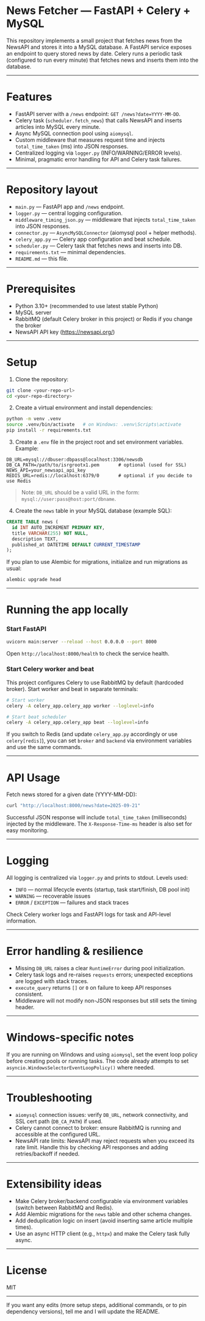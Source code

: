 # News Fetcher — FastAPI + Celery + MySQL

This repository implements a small project that fetches news from the NewsAPI and stores it into a MySQL database. A FastAPI service exposes an endpoint to query stored news by date. Celery runs a periodic task (configured to run every minute) that fetches news and inserts them into the database.

---

# Features

- FastAPI server with a `/news` endpoint: `GET /news?date=YYYY-MM-DD`.
- Celery task (`scheduler.fetch_news`) that calls NewsAPI and inserts articles into MySQL every minute.
- Async MySQL connection pool using `aiomysql`.
- Custom middleware that measures request time and injects `total_time_taken` (ms) into JSON responses.
- Centralized logging via `logger.py` (INFO/WARNING/ERROR levels).
- Minimal, pragmatic error handling for API and Celery task failures.

---

# Repository layout

- `main.py` — FastAPI app and `/news` endpoint.
- `logger.py` — central logging configuration.
- `middleware_timing_json.py` — middleware that injects `total_time_taken` into JSON responses.
- `connector.py` — `AsyncMySQLConnector` (aiomysql pool + helper methods).
- `celery_app.py` — Celery app configuration and beat schedule.
- `scheduler.py` — Celery task that fetches news and inserts into DB.
- `requirements.txt` — minimal dependencies.
- `README.md` — this file.

---

# Prerequisites

- Python 3.10+ (recommended to use latest stable Python)
- MySQL server
- RabbitMQ (default Celery broker in this project) or Redis if you change the broker
- NewsAPI API key (https://newsapi.org/)

---

# Setup

1. Clone the repository:

```bash
git clone <your-repo-url>
cd <your-repo-directory>
```

2. Create a virtual environment and install dependencies:

```bash
python -m venv .venv
source .venv/bin/activate   # on Windows: .venv\Scripts\activate
pip install -r requirements.txt
```

3. Create a `.env` file in the project root and set environment variables. Example:

```
DB_URL=mysql://dbuser:dbpass@localhost:3306/newsdb
DB_CA_PATH=/path/to/isrgrootx1.pem       # optional (used for SSL)
NEWS_API=your_newsapi_api_key
REDIS_URL=redis://localhost:6379/0       # optional if you decide to use Redis
```

> Note: `DB_URL` should be a valid URL in the form: `mysql://user:pass@host:port/dbname`.

4. Create the `news` table in your MySQL database (example SQL):

```sql
CREATE TABLE news (
  id INT AUTO_INCREMENT PRIMARY KEY,
  title VARCHAR(255) NOT NULL,
  description TEXT,
  published_at DATETIME DEFAULT CURRENT_TIMESTAMP
);
```

If you plan to use Alembic for migrations, initialize and run migrations as usual:

```bash
alembic upgrade head
```

---

# Running the app locally

### Start FastAPI

```bash
uvicorn main:server --reload --host 0.0.0.0 --port 8000
```

Open `http://localhost:8000/health` to check the service health.

### Start Celery worker and beat

This project configures Celery to use RabbitMQ by default (hardcoded broker). Start worker and beat in separate terminals:

```bash
# Start worker
celery -A celery_app.celery_app worker --loglevel=info

# Start beat scheduler
celery -A celery_app.celery_app beat --loglevel=info
```

If you switch to Redis (and update `celery_app.py` accordingly or use `celery[redis]`), you can set `broker` and `backend` via environment variables and use the same commands.

---

# API Usage

Fetch news stored for a given date (YYYY-MM-DD):

```bash
curl "http://localhost:8000/news?date=2025-09-21"
```

Successful JSON response will include `total_time_taken` (milliseconds) injected by the middleware. The `X-Response-Time-ms` header is also set for easy monitoring.

---

# Logging

All logging is centralized via `logger.py` and prints to stdout. Levels used:

- `INFO` — normal lifecycle events (startup, task start/finish, DB pool init)
- `WARNING` — recoverable issues
- `ERROR` / `EXCEPTION` — failures and stack traces

Check Celery worker logs and FastAPI logs for task and API-level information.

---

# Error handling & resilience

- Missing `DB_URL` raises a clear `RuntimeError` during pool initialization.
- Celery task logs and re-raises `requests` errors; unexpected exceptions are logged with stack traces.
- `execute_query` returns `[]` or `0` on failure to keep API responses consistent.
- Middleware will not modify non-JSON responses but still sets the timing header.

---

# Windows-specific notes

If you are running on Windows and using `aiomysql`, set the event loop policy before creating pools or running tasks. The code already attempts to set `asyncio.WindowsSelectorEventLoopPolicy()` where needed.

---

# Troubleshooting

- `aiomysql` connection issues: verify `DB_URL`, network connectivity, and SSL cert path (`DB_CA_PATH`) if used.
- Celery cannot connect to broker: ensure RabbitMQ is running and accessible at the configured URL.
- NewsAPI rate limits: NewsAPI may reject requests when you exceed its rate limit. Handle this by checking API responses and adding retries/backoff if needed.

---

# Extensibility ideas

- Make Celery broker/backend configurable via environment variables (switch between RabbitMQ and Redis).
- Add Alembic migrations for the `news` table and other schema changes.
- Add deduplication logic on insert (avoid inserting same article multiple times).
- Use an async HTTP client (e.g., `httpx`) and make the Celery task fully async.

---

# License

MIT

---

If you want any edits (more setup steps, additional commands, or to pin dependency versions), tell me and I will update the README.

